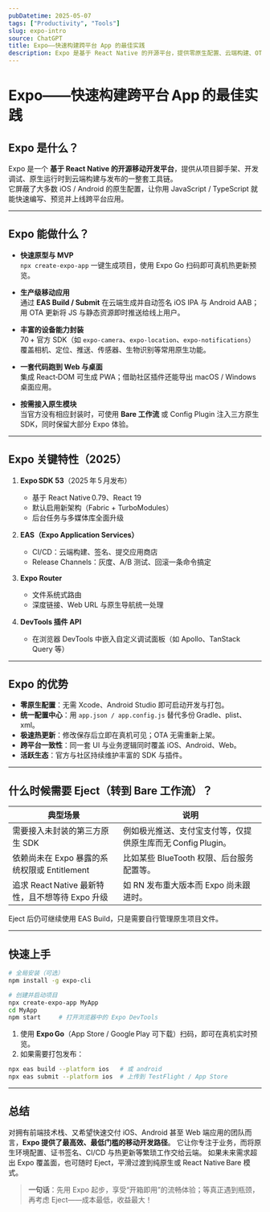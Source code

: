 ```yaml
---
pubDatetime: 2025-05-07
tags: ["Productivity", "Tools"]
slug: expo-intro
source: ChatGPT
title: Expo——快速构建跨平台 App 的最佳实践
description: Expo 是基于 React Native 的开源平台，提供零原生配置、云端构建、OTA 更新等特性，帮助开发者用一套 JS/TS 代码同时交付 iOS、Android 与 Web 应用。
---
```


# Expo——快速构建跨平台 App 的最佳实践

## Expo 是什么？

Expo 是一个 **基于 React Native 的开源移动开发平台**，提供从项目脚手架、开发调试、原生运行时到云端构建与发布的一整套工具链。  
它屏蔽了大多数 iOS / Android 的原生配置，让你用 JavaScript / TypeScript 就能快速编写、预览并上线跨平台应用。

---

## Expo 能做什么？

- **快速原型与 MVP**  
  `npx create-expo-app` 一键生成项目，使用 Expo Go 扫码即可真机热更新预览。

- **生产级移动应用**  
  通过 **EAS Build / Submit** 在云端生成并自动签名 iOS IPA 与 Android AAB；用 OTA 更新将 JS 与静态资源即时推送给线上用户。

- **丰富的设备能力封装**  
  70 + 官方 SDK（如 `expo-camera`、`expo-location`、`expo-notifications`）覆盖相机、定位、推送、传感器、生物识别等常用原生功能。

- **一套代码跑到 Web 与桌面**  
  集成 React‑DOM 可生成 PWA；借助社区插件还能导出 macOS / Windows 桌面应用。

- **按需接入原生模块**  
  当官方没有相应封装时，可使用 **Bare 工作流** 或 Config Plugin 注入三方原生 SDK，同时保留大部分 Expo 体验。

---

## Expo 关键特性（2025）

1. **Expo SDK 53**（2025 年 5 月发布）

   - 基于 React Native 0.79、React 19
   - 默认启用新架构（Fabric + TurboModules）
   - 后台任务与多媒体库全面升级

2. **EAS（Expo Application Services）**

   - CI/CD：云端构建、签名、提交应用商店
   - Release Channels：灰度、A/B 测试、回滚一条命令搞定

3. **Expo Router**

   - 文件系统式路由
   - 深度链接、Web URL 与原生导航统一处理

4. **DevTools 插件 API**
   - 在浏览器 DevTools 中嵌入自定义调试面板（如 Apollo、TanStack Query 等）

---

## Expo 的优势

- **零原生配置**：无需 Xcode、Android Studio 即可启动开发与打包。
- **统一配置中心**：用 `app.json / app.config.js` 替代多份 Gradle、plist、xml。
- **极速热更新**：修改保存后立即在真机可见；OTA 无需重新上架。
- **跨平台一致性**：同一套 UI 与业务逻辑同时覆盖 iOS、Android、Web。
- **活跃生态**：官方与社区持续维护丰富的 SDK 与插件。

---

## 什么时候需要 Eject（转到 Bare 工作流）？

| 典型场景                                         | 说明                                                         |
| ------------------------------------------------ | ------------------------------------------------------------ |
| 需要接入未封装的第三方原生 SDK                   | 例如极光推送、支付宝支付等，仅提供原生库而无 Config Plugin。 |
| 依赖尚未在 Expo 暴露的系统权限或 Entitlement     | 比如某些 BlueTooth 权限、后台服务配置等。                    |
| 追求 React Native 最新特性，且不想等待 Expo 升级 | 如 RN 发布重大版本而 Expo 尚未跟进时。                       |

Eject 后仍可继续使用 EAS Build，只是需要自行管理原生项目文件。

---

## 快速上手

```bash
# 全局安装（可选）
npm install -g expo-cli

# 创建并启动项目
npx create-expo-app MyApp
cd MyApp
npm start     # 打开浏览器中的 Expo DevTools
```

1. 使用 **Expo Go**（App Store / Google Play 可下载）扫码，即可在真机实时预览。
2. 如果需要打包发布：

```bash
npx eas build --platform ios   # 或 android
npx eas submit --platform ios  # 上传到 TestFlight / App Store
```

---

## 总结

对拥有前端技术栈、又希望快速交付 iOS、Android 甚至 Web 端应用的团队而言，**Expo 提供了最高效、最低门槛的移动开发路径**。
它让你专注于业务，而将原生环境配置、证书签名、CI/CD 与热更新等繁琐工作交给云端。
如果未来需求超出 Expo 覆盖面，也可随时 Eject，平滑过渡到纯原生或 React Native Bare 模式。

> **一句话**：先用 Expo 起步，享受“开箱即用”的流畅体验；等真正遇到瓶颈，再考虑 Eject——成本最低，收益最大！
